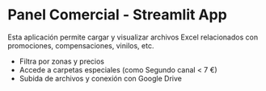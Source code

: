 
# Panel Comercial - Streamlit App

Esta aplicación permite cargar y visualizar archivos Excel relacionados con promociones, compensaciones, vinilos, etc.
- Filtra por zonas y precios
- Accede a carpetas especiales (como Segundo canal < 7 €)
- Subida de archivos y conexión con Google Drive
